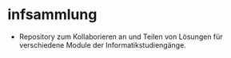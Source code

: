 # infsammlung
- Repository zum Kollaborieren an und Teilen von Lösungen für verschiedene Module der Informatikstudiengänge.
